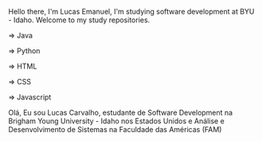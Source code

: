 Hello there,
I'm Lucas Emanuel, I'm studying software development at BYU - Idaho. Welcome to my study repositories.

⇒ Java

⇒ Python

⇒ HTML

⇒ CSS

⇒ Javascript

Olá, 
Eu sou Lucas Carvalho, estudante de Software Development na Brigham Young University - Idaho nos Estados Unidos e Análise e Desenvolvimento de Sistemas na Faculdade das Américas (FAM)
